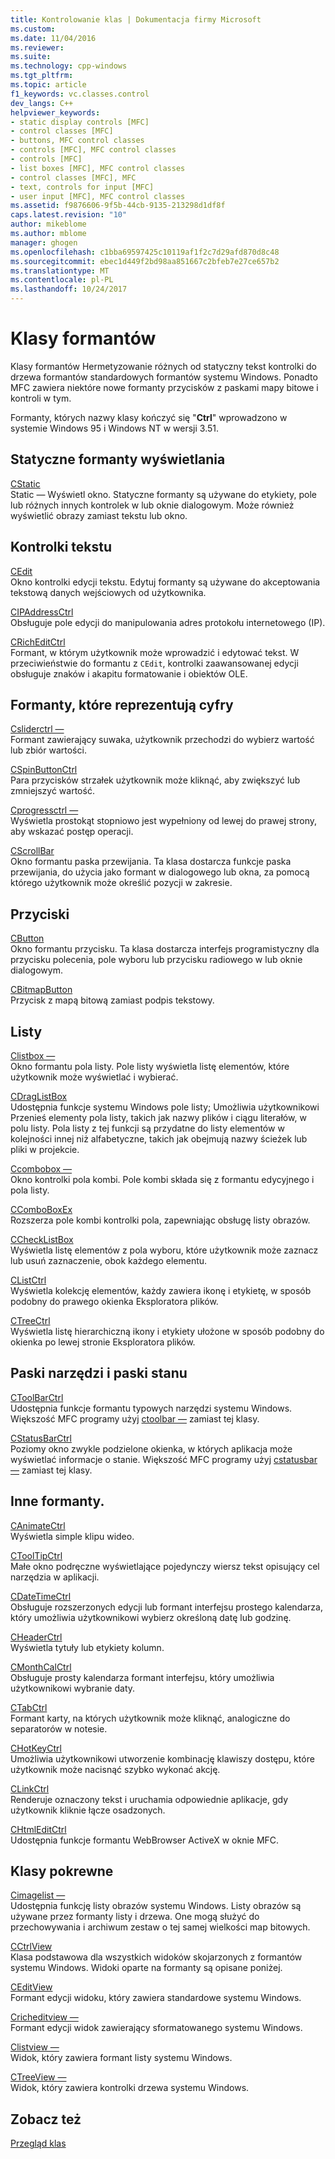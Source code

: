 ```yaml
---
title: Kontrolowanie klas | Dokumentacja firmy Microsoft
ms.custom: 
ms.date: 11/04/2016
ms.reviewer: 
ms.suite: 
ms.technology: cpp-windows
ms.tgt_pltfrm: 
ms.topic: article
f1_keywords: vc.classes.control
dev_langs: C++
helpviewer_keywords:
- static display controls [MFC]
- control classes [MFC]
- buttons, MFC control classes
- controls [MFC], MFC control classes
- controls [MFC]
- list boxes [MFC], MFC control classes
- control classes [MFC], MFC
- text, controls for input [MFC]
- user input [MFC], MFC control classes
ms.assetid: f9876606-9f5b-44cb-9135-213298d1df8f
caps.latest.revision: "10"
author: mikeblome
ms.author: mblome
manager: ghogen
ms.openlocfilehash: c1bba69597425c10119af1f2c7d29afd870d8c48
ms.sourcegitcommit: ebec1d449f2bd98aa851667c2bfeb7e27ce657b2
ms.translationtype: MT
ms.contentlocale: pl-PL
ms.lasthandoff: 10/24/2017
---
```

# <a name="control-classes"></a>Klasy formantów
Klasy formantów Hermetyzowanie różnych od statyczny tekst kontrolki do drzewa formantów standardowych formantów systemu Windows. Ponadto MFC zawiera niektóre nowe formanty przycisków z paskami mapy bitowe i kontroli w tym.  
  
 Formanty, których nazwy klasy kończyć się "**Ctrl**" wprowadzono w systemie Windows 95 i Windows NT w wersji 3.51.  
  
## <a name="static-display-controls"></a>Statyczne formanty wyświetlania  
 [CStatic](../mfc/reference/cstatic-class.md)  
 Static — Wyświetl okno. Statyczne formanty są używane do etykiety, pole lub różnych innych kontrolek w lub oknie dialogowym. Może również wyświetlić obrazy zamiast tekstu lub okno.  
  
## <a name="text-controls"></a>Kontrolki tekstu  
 [CEdit](../mfc/reference/cedit-class.md)  
 Okno kontrolki edycji tekstu. Edytuj formanty są używane do akceptowania tekstową danych wejściowych od użytkownika.  
  
 [CIPAddressCtrl](../mfc/reference/cipaddressctrl-class.md)  
 Obsługuje pole edycji do manipulowania adres protokołu internetowego (IP).  
  
 [CRichEditCtrl](../mfc/reference/cricheditctrl-class.md)  
 Formant, w którym użytkownik może wprowadzić i edytować tekst. W przeciwieństwie do formantu z `CEdit`, kontrolki zaawansowanej edycji obsługuje znaków i akapitu formatowanie i obiektów OLE.  
  
## <a name="controls-that-represent-numbers"></a>Formanty, które reprezentują cyfry  
 [Csliderctrl —](../mfc/reference/csliderctrl-class.md)  
 Formant zawierający suwaka, użytkownik przechodzi do wybierz wartość lub zbiór wartości.  
  
 [CSpinButtonCtrl](../mfc/reference/cspinbuttonctrl-class.md)  
 Para przycisków strzałek użytkownik może kliknąć, aby zwiększyć lub zmniejszyć wartość.  
  
 [Cprogressctrl —](../mfc/reference/cprogressctrl-class.md)  
 Wyświetla prostokąt stopniowo jest wypełniony od lewej do prawej strony, aby wskazać postęp operacji.  
  
 [CScrollBar](../mfc/reference/cscrollbar-class.md)  
 Okno formantu paska przewijania. Ta klasa dostarcza funkcje paska przewijania, do użycia jako formant w dialogowego lub okna, za pomocą którego użytkownik może określić pozycji w zakresie.  
  
## <a name="buttons"></a>Przyciski  
 [CButton](../mfc/reference/cbutton-class.md)  
 Okno formantu przycisku. Ta klasa dostarcza interfejs programistyczny dla przycisku polecenia, pole wyboru lub przycisku radiowego w lub oknie dialogowym.  
  
 [CBitmapButton](../mfc/reference/cbitmapbutton-class.md)  
 Przycisk z mapą bitową zamiast podpis tekstowy.  
  
## <a name="lists"></a>Listy  
 [Clistbox —](../mfc/reference/clistbox-class.md)  
 Okno formantu pola listy. Pole listy wyświetla listę elementów, które użytkownik może wyświetlać i wybierać.  
  
 [CDragListBox](../mfc/reference/cdraglistbox-class.md)  
 Udostępnia funkcje systemu Windows pole listy; Umożliwia użytkownikowi Przenieś elementy pola listy, takich jak nazwy plików i ciągu literałów, w polu listy. Pola listy z tej funkcji są przydatne do listy elementów w kolejności innej niż alfabetyczne, takich jak obejmują nazwy ścieżek lub pliki w projekcie.  
  
 [Ccombobox —](../mfc/reference/ccombobox-class.md)  
 Okno kontrolki pola kombi. Pole kombi składa się z formantu edycyjnego i pola listy.  
  
 [CComboBoxEx](../mfc/reference/ccomboboxex-class.md)  
 Rozszerza pole kombi kontrolki pola, zapewniając obsługę listy obrazów.  
  
 [CCheckListBox](../mfc/reference/cchecklistbox-class.md)  
 Wyświetla listę elementów z pola wyboru, które użytkownik może zaznacz lub usuń zaznaczenie, obok każdego elementu.  
  
 [CListCtrl](../mfc/reference/clistctrl-class.md)  
 Wyświetla kolekcję elementów, każdy zawiera ikonę i etykietę, w sposób podobny do prawego okienka Eksploratora plików.  
  
 [CTreeCtrl](../mfc/reference/ctreectrl-class.md)  
 Wyświetla listę hierarchiczną ikony i etykiety ułożone w sposób podobny do okienka po lewej stronie Eksploratora plików.  
  
## <a name="toolbars-and-status-bars"></a>Paski narzędzi i paski stanu  
 [CToolBarCtrl](../mfc/reference/ctoolbarctrl-class.md)  
 Udostępnia funkcje formantu typowych narzędzi systemu Windows. Większość MFC programy użyj [ctoolbar —](../mfc/reference/ctoolbar-class.md) zamiast tej klasy.  
  
 [CStatusBarCtrl](../mfc/reference/cstatusbarctrl-class.md)  
 Poziomy okno zwykle podzielone okienka, w których aplikacja może wyświetlać informacje o stanie. Większość MFC programy użyj [cstatusbar —](../mfc/reference/cstatusbar-class.md) zamiast tej klasy.  
  
## <a name="miscellaneous-controls"></a>Inne formanty.  
 [CAnimateCtrl](../mfc/reference/canimatectrl-class.md)  
 Wyświetla simple klipu wideo.  
  
 [CToolTipCtrl](../mfc/reference/ctooltipctrl-class.md)  
 Małe okno podręczne wyświetlające pojedynczy wiersz tekst opisujący cel narzędzia w aplikacji.  
  
 [CDateTimeCtrl](../mfc/reference/cdatetimectrl-class.md)  
 Obsługuje rozszerzonych edycji lub formant interfejsu prostego kalendarza, który umożliwia użytkownikowi wybierz określoną datę lub godzinę.  
  
 [CHeaderCtrl](../mfc/reference/cheaderctrl-class.md)  
 Wyświetla tytuły lub etykiety kolumn.  
  
 [CMonthCalCtrl](../mfc/reference/cmonthcalctrl-class.md)  
 Obsługuje prosty kalendarza formant interfejsu, który umożliwia użytkownikowi wybranie daty.  
  
 [CTabCtrl](../mfc/reference/ctabctrl-class.md)  
 Formant karty, na których użytkownik może kliknąć, analogiczne do separatorów w notesie.  
  
 [CHotKeyCtrl](../mfc/reference/chotkeyctrl-class.md)  
 Umożliwia użytkownikowi utworzenie kombinację klawiszy dostępu, które użytkownik może nacisnąć szybko wykonać akcję.  
  
 [CLinkCtrl](../mfc/reference/clinkctrl-class.md)  
 Renderuje oznaczony tekst i uruchamia odpowiednie aplikacje, gdy użytkownik kliknie łącze osadzonych.  
  
 [CHtmlEditCtrl](../mfc/reference/chtmleditctrl-class.md)  
 Udostępnia funkcje formantu WebBrowser ActiveX w oknie MFC.  
  
## <a name="related-classes"></a>Klasy pokrewne  
 [Cimagelist —](../mfc/reference/cimagelist-class.md)  
 Udostępnia funkcję listy obrazów systemu Windows. Listy obrazów są używane przez formanty listy i drzewa. One mogą służyć do przechowywania i archiwum zestaw o tej samej wielkości map bitowych.  
  
 [CCtrlView](../mfc/reference/cctrlview-class.md)  
 Klasa podstawowa dla wszystkich widoków skojarzonych z formantów systemu Windows. Widoki oparte na formanty są opisane poniżej.  
  
 [CEditView](../mfc/reference/ceditview-class.md)  
 Formant edycji widoku, który zawiera standardowe systemu Windows.  
  
 [Cricheditview —](../mfc/reference/cricheditview-class.md)  
 Formant edycji widok zawierający sformatowanego systemu Windows.  
  
 [Clistview —](../mfc/reference/clistview-class.md)  
 Widok, który zawiera formant listy systemu Windows.  
  
 [CTreeView —](../mfc/reference/ctreeview-class.md)  
 Widok, który zawiera kontrolki drzewa systemu Windows.  
  
## <a name="see-also"></a>Zobacz też  
 [Przegląd klas](../mfc/class-library-overview.md)


